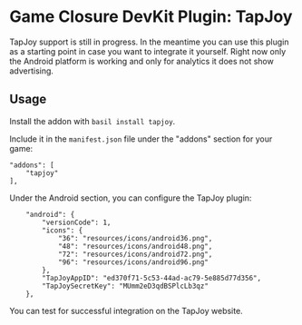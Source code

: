 # Game Closure DevKit Plugin: TapJoy

TapJoy support is still in progress.  In the meantime you can use this plugin as
a starting point in case you want to integrate it yourself.  Right now only the
Android platform is working and only for analytics it does not show advertising.

## Usage

Install the addon with `basil install tapjoy`.

Include it in the `manifest.json` file under the "addons" section for your game:

~~~
"addons": [
	"tapjoy"
],
~~~

Under the Android section, you can configure the TapJoy plugin:

~~~
	"android": {
		"versionCode": 1,
		"icons": {
			"36": "resources/icons/android36.png",
			"48": "resources/icons/android48.png",
			"72": "resources/icons/android72.png",
			"96": "resources/icons/android96.png"
		},
		"TapJoyAppID": "ed370f71-5c53-44ad-ac79-5e885d77d356",
		"TapJoySecretKey": "MUmm2eD3qdBSPlcLb3qz"
	},
~~~

You can test for successful integration on the TapJoy website.

